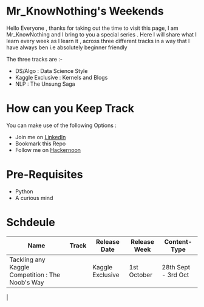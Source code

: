 # Mr_KnowNothing's Weekends

Hello Everyone , thanks for taking out the time to visit this page, I am Mr_KnowNothing and I bring to you a special series . Here I will share what I learn every week as I learn it , across three different tracks in a way that I have always ben i.e absolutely beginner friendly

The three tracks are :-

* DS/Algo : Data Science Style
* Kaggle Exclusive : Kernels and Blogs
* NLP : The Unsung Saga

# How can you Keep Track

You can make use of the following Options : 
 
* Join me on [LinkedIn](https://www.linkedin.com/in/tanul-singh/)
* Bookmark this Repo
* Follow me on [Hackernoon](https://hackernoon.com/u/Mr_KnowNothing)

# Pre-Requisites

* Python
* A curious mind

# Schdeule

|  Name | Track | Release Date | Release Week | Content-Type | 
| ------------- | ------------- | --------- | ----------| ------- |
| Tackling any Kaggle Competition : The Noob's Way | | Kaggle Exclusive  | 1st October| 28th Sept - 3rd Oct | Kaggle Kernel |
|   
